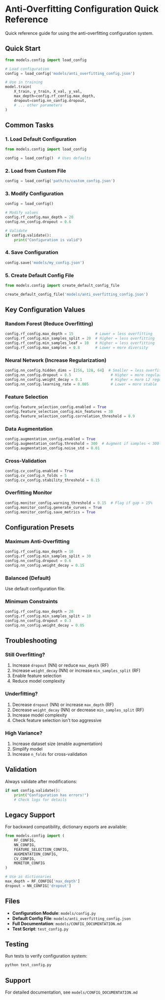 # Anti-Overfitting Configuration Quick Reference

Quick reference guide for using the anti-overfitting configuration system.

## Quick Start

```python
from models.config import load_config

# Load configuration
config = load_config('models/anti_overfitting_config.json')

# Use in training
model.train(
    X_train, y_train, X_val, y_val,
    max_depth=config.rf_config.max_depth,
    dropout=config.nn_config.dropout,
    # ... other parameters
)
```

## Common Tasks

### 1. Load Default Configuration

```python
from models.config import load_config

config = load_config()  # Uses defaults
```

### 2. Load from Custom File

```python
config = load_config('path/to/custom_config.json')
```

### 3. Modify Configuration

```python
config = load_config()

# Modify values
config.rf_config.max_depth = 20
config.nn_config.dropout = 0.6

# Validate
if config.validate():
    print("Configuration is valid")
```

### 4. Save Configuration

```python
config.save('models/my_config.json')
```

### 5. Create Default Config File

```python
from models.config import create_default_config_file

create_default_config_file('models/anti_overfitting_config.json')
```

## Key Configuration Values

### Random Forest (Reduce Overfitting)

```python
config.rf_config.max_depth = 15          # Lower = less overfitting
config.rf_config.min_samples_split = 20  # Higher = less overfitting
config.rf_config.min_samples_leaf = 10   # Higher = less overfitting
config.rf_config.max_samples = 0.8       # Lower = more diversity
```

### Neural Network (Increase Regularization)

```python
config.nn_config.hidden_dims = [256, 128, 64]  # Smaller = less overfitting
config.nn_config.dropout = 0.5                  # Higher = more regularization
config.nn_config.weight_decay = 0.1             # Higher = more L2 regularization
config.nn_config.learning_rate = 0.005          # Lower = more stable
```

### Feature Selection

```python
config.feature_selection_config.enabled = True
config.feature_selection_config.min_features = 30
config.feature_selection_config.correlation_threshold = 0.9
```

### Data Augmentation

```python
config.augmentation_config.enabled = True
config.augmentation_config.threshold = 300  # Augment if samples < 300
config.augmentation_config.noise_std = 0.01
```

### Cross-Validation

```python
config.cv_config.enabled = True
config.cv_config.n_folds = 5
config.cv_config.stability_threshold = 0.15
```

### Overfitting Monitor

```python
config.monitor_config.warning_threshold = 0.15  # Flag if gap > 15%
config.monitor_config.generate_curves = True
config.monitor_config.save_metrics = True
```

## Configuration Presets

### Maximum Anti-Overfitting

```python
config.rf_config.max_depth = 10
config.rf_config.min_samples_split = 30
config.nn_config.dropout = 0.6
config.nn_config.weight_decay = 0.15
```

### Balanced (Default)

Use default configuration file.

### Minimum Constraints

```python
config.rf_config.max_depth = 20
config.rf_config.min_samples_split = 10
config.nn_config.dropout = 0.3
config.nn_config.weight_decay = 0.05
```

## Troubleshooting

### Still Overfitting?

1. Increase `dropout` (NN) or reduce `max_depth` (RF)
2. Increase `weight_decay` (NN) or increase `min_samples_split` (RF)
3. Enable feature selection
4. Reduce model complexity

### Underfitting?

1. Decrease `dropout` (NN) or increase `max_depth` (RF)
2. Decrease `weight_decay` (NN) or decrease `min_samples_split` (RF)
3. Increase model complexity
4. Check feature selection isn't too aggressive

### High Variance?

1. Increase dataset size (enable augmentation)
2. Simplify model
3. Increase `n_folds` for cross-validation

## Validation

Always validate after modifications:

```python
if not config.validate():
    print("Configuration has errors!")
    # Check logs for details
```

## Legacy Support

For backward compatibility, dictionary exports are available:

```python
from models.config import (
    RF_CONFIG,
    NN_CONFIG,
    FEATURE_SELECTION_CONFIG,
    AUGMENTATION_CONFIG,
    CV_CONFIG,
    MONITOR_CONFIG
)

# Use as dictionaries
max_depth = RF_CONFIG['max_depth']
dropout = NN_CONFIG['dropout']
```

## Files

- **Configuration Module**: `models/config.py`
- **Default Config File**: `models/anti_overfitting_config.json`
- **Full Documentation**: `models/CONFIG_DOCUMENTATION.md`
- **Test Script**: `test_config.py`

## Testing

Run tests to verify configuration system:

```bash
python test_config.py
```

## Support

For detailed documentation, see `models/CONFIG_DOCUMENTATION.md`
